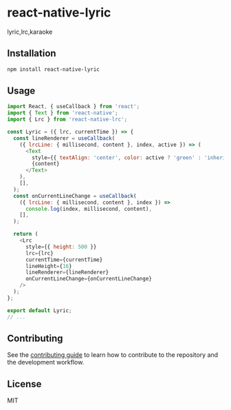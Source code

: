 # react-native-lyric

lyric,lrc,karaoke

## Installation

```sh
npm install react-native-lyric
```

## Usage

```js
import React, { useCallback } from 'react';
import { Text } from 'react-native';
import { Lrc } from 'react-native-lrc';

const Lyric = ({ lrc, currentTime }) => {
  const lineRenderer = useCallback(
    ({ lrcLine: { millisecond, content }, index, active }) => (
      <Text
        style={{ textAlign: 'center', color: active ? 'green' : 'inherit' }}>
        {content}
      </Text>
    ),
    [],
  );
  const onCurrentLineChange = useCallback(
    ({ lrcLine: { millisecond, content }, index }) =>
      console.log(index, millisecond, content),
    [],
  );

  return (
    <Lrc
      style={{ height: 500 }}
      lrc={lrc}
      currentTime={currentTime}
      lineHeight={16}
      lineRenderer={lineRenderer}
      onCurrentLineChange={onCurrentLineChange}
    />
  );
};

export default Lyric;
// ...

```

## Contributing

See the [contributing guide](CONTRIBUTING.md) to learn how to contribute to the repository and the development workflow.

## License

MIT

